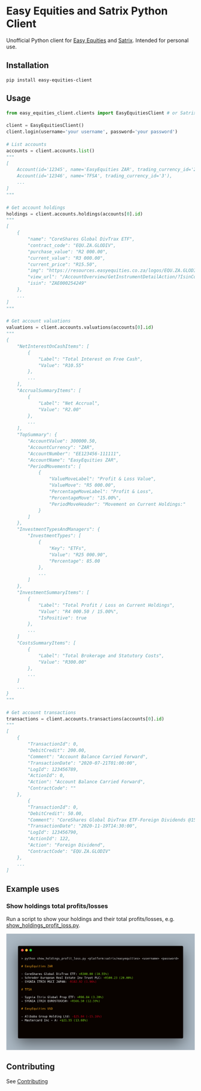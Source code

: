 # Easy Equities and Satrix Python Client

Unofficial Python client for [Easy Equities](easyequities.io/) and [Satrix](satrix.co.za/). Intended for personal use.


## Installation

```
pip install easy-equities-client
```

## Usage

```python
from easy_equities_client.clients import EasyEquitiesClient # or SatrixClient

client = EasyEquitiesClient()
client.login(username='your username', password='your password')

# List accounts
accounts = client.accounts.list()
"""
[
    Account(id='12345', name='EasyEquities ZAR', trading_currency_id='2'),
    Account(id='12346', name='TFSA', trading_currency_id='3'),
    ...
]
"""

# Get account holdings
holdings = client.accounts.holdings(accounts[0].id)
"""
[
    {
        "name": "CoreShares Global DivTrax ETF",
        "contract_code": "EQU.ZA.GLODIV",
        "purchase_value": "R2 000.00",
        "current_value": "R3 000.00",
        "current_price": "R15.50",
        "img": "https://resources.easyequities.co.za/logos/EQU.ZA.GLODIV.png",
        "view_url": "/AccountOverview/GetInstrumentDetailAction/?IsinCode=ZAE000254249",
        "isin": "ZAE000254249"
    },
    ...
]
"""

# Get account valuations
valuations = client.accounts.valuations(accounts[0].id)
"""
{
    "NetInterestOnCashItems": [
        {
            "Label": "Total Interest on Free Cash",
            "Value": "R10.55"
        },
        ...
    ],
    "AccrualSummaryItems": [
        {
            "Label": "Net Accrual",
            "Value": "R2.00"
        },
        ...
    ],
    "TopSummary": {
        "AccountValue": 300000.50,
        "AccountCurrency": "ZAR",
        "AccountNumber": "EE123456-111111",
        "AccountName": "EasyEquities ZAR",
        "PeriodMovements": [
            {
                "ValueMoveLabel": "Profit & Loss Value",
                "ValueMove": "R5 000.00",
                "PercentageMoveLabel": "Profit & Loss",
                "PercentageMove": "15.00%",
                "PeriodMoveHeader": "Movement on Current Holdings:"
            }
        ]
    },
    "InvestmentTypesAndManagers": {
        "InvestmentTypes": [
            {
                "Key": "ETFs",
                "Value": "R25 000.90",
                "Percentage": 85.00
            },
            ...
        ]
    },
    "InvestmentSummaryItems": [
        {
            "Label": "Total Profit / Loss on Current Holdings",
            "Value": "R4 000.50 / 15.00%",
            "IsPositive": true
        },
        ...
    ]
    "CostsSummaryItems": [
        {
            "Label": "Total Brokerage and Statutory Costs",
            "Value": "R300.00"
        },
        ...
    ]
    ...
}
"""

# Get account transactions
transactions = client.accounts.transactions(accounts[0].id)
"""
[
    {
        "TransactionId": 0,
        "DebitCredit": 200.00,
        "Comment": "Account Balance Carried Forward",
        "TransactionDate": "2020-07-21T01:00:00",
        "LogId": 123456789,
        "ActionId": 0,
        "Action": "Account Balance Carried Forward",
        "ContractCode": ""
    },
        {
        "TransactionId": 0,
        "DebitCredit": 50.00,
        "Comment": "CoreShares Global DivTrax ETF-Foreign Dividends @15.00",
        "TransactionDate": "2020-11-19T14:30:00",
        "LogId": 123456790,
        "ActionId": 122,
        "Action": "Foreign Dividend",
        "ContractCode": "EQU.ZA.GLODIV"
    },
    ...
]
```

## Example uses

### Show holdings total profits/losses

Run a script to show your holdings and their total profits/losses, e.g. [show_holdings_profit_loss.py](./examples/show_holdings_profit_loss.py).

![show_holdings_profit_loss.py example output](./examples/show_holdings_profit_loss_example.png)



## Contributing

See [Contributing](./CONTRIBUTING.md)